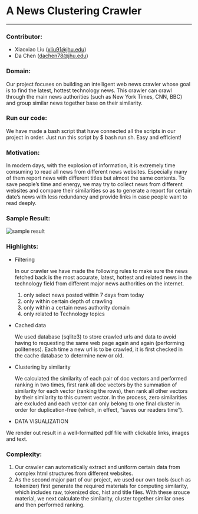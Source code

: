 # A News Clustering Crawler
----------------------------
### Contributor:
* Xiaoxiao Liu	 (xliu91@jhu.edu)
* Da Chen    (dachen78@jhu.edu)

### Domain:
Our project focuses on building an intelligent web news crawler whose goal is to find the latest, hottest technology news. This crawler can crawl through the main news authorities (such as New York Times, CNN, BBC) and group similar news together base on their similarity.

### Run our code:
We have made a bash script that have connected all the scripts in our project in order. Just run this script by $ bash run.sh. Easy and efficient!

### Motivation:
In modern days, with the explosion of information, it is extremely time consuming to read all news from different news websites. Especially many of them report news with different titles but almost the same contents. To save people’s time and energy, we may try to collect news from different websites and compare their similarities so as to generate a report for certain date’s news with less redundancy and provide links in case people want to read deeply. 

### Sample Result: 
![sample result](./PDF_Generator/sample.png "Sample page")

### Highlights:
* Filtering

	In our crawler we have made the following rules to make sure the news fetched back is the most accurate, latest, hottest and related news in the technology field from different major news authorities on the internet.
  1)	only select news posted within 7 days from today
  2)	only within certain depth of crawling 
  3)	only within a certain news authority domain
  4)	only related to Technology topics

* Cached data

	We used database (sqlite3) to store crawled urls and data to avoid having to requesting the same web page again and again (performing politeness). Each time a new url is to be crawled, it is first checked in the cache database to determine new or old. 
	
* Clustering by similarity

	We calculated the similarity of each pair of doc vectors and performed ranking in two times, first rank all doc vectors by the summation of similarity for each vector (ranking the rows), then rank all other vectors by their similarity to this current vector. In the process, zero similarities are excluded and each vector can only belong to one final cluster in order for duplication-free (which, in effect, “saves our readers time”).

* DATA VISUALIZATION

We render out result in a well-formatted pdf file with clickable links, images and text. 


### Complexity: 
1.	Our crawler can automatically extract and uniform certain data from complex html structures from different websites.
2.	As the second major part of our project, we used our own tools (such as tokenizer) first generate the required materials for computing similarity, which includes raw, tokenized doc, hist and title files. With these srouce material, we next calculate the similarity, cluster together similar ones and then performed ranking.



